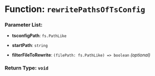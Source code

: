 # Function: `rewritePathsOfTsConfig`

    

### Parameter List:

- **tsconfigPath**: `fs.PathLike` 

- **startPath**: `string` 

- **filterFileToRewrite**: `(filePath: fs.PathLike) => boolean` _(optional)_ 


### Return Type: `void` 

